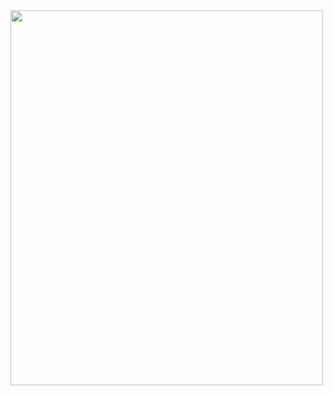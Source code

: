 <img src="C:/Users/quang/Downloads/Documents/Data 332/R-programming/Graphics for Student data/Students' Titles.png" width="500" height="600">
